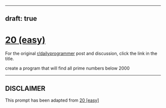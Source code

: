 ---
draft: true
----

# [20 (easy)](https://www.reddit.com/r/dailyprogrammer/comments/qnkro/382012_challenge_20_easy/)

For the original [r/dailyprogrammer](https://www.reddit.com/r/dailyprogrammer/) post and discussion, click the link in the title.

create a program that will find all prime numbers below 2000


----
## **DISCLAIMER**
This prompt has been adapted from [20 [easy]](https://www.reddit.com/r/dailyprogrammer/comments/qnkro/382012_challenge_20_easy/
)
